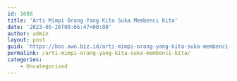 ```yaml
---
id: 1688
title: 'Arti Mimpi Orang Yang Kita Suka Membenci Kita'
date: '2023-05-26T00:06:47+00:00'
author: admin
layout: post
guid: 'https://bos.awn.biz.id/arti-mimpi-orang-yang-kita-suka-membenci-kita/'
permalink: /arti-mimpi-orang-yang-kita-suka-membenci-kita/
categories:
    - Uncategorized
---
```


